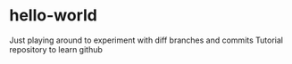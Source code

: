 # hello-world
Just playing around to experiment with diff branches and commits
Tutorial repository to learn github
